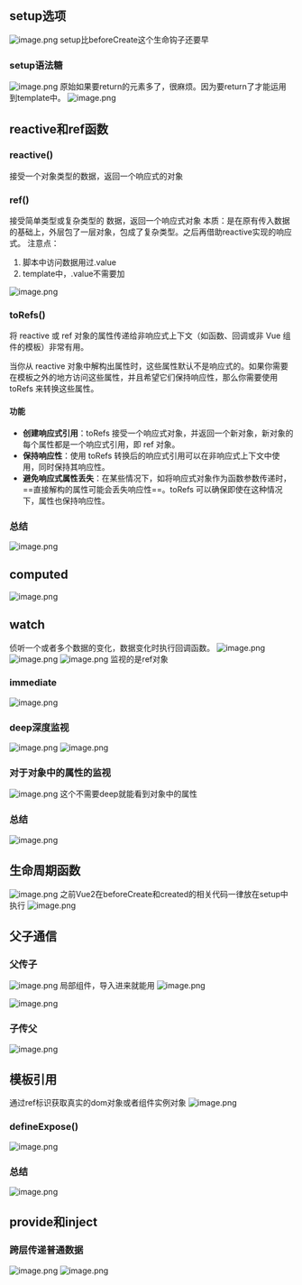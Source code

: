 ## setup选项
![image.png](https://cdn.nlark.com/yuque/0/2023/png/33778458/1697529207360-4d382ce4-501a-4b0a-8244-3cb7cc942270.png#averageHue=%23fefefe&clientId=u75f1b53b-6439-4&from=paste&height=514&id=uc6c097f9&originHeight=655&originWidth=949&originalType=binary&ratio=1.274999976158142&rotation=0&showTitle=false&size=128681&status=done&style=none&taskId=u847a7b73-2aa2-4410-b920-e689d99bbc0&title=&width=744.3137394084881)
setup比beforeCreate这个生命钩子还要早
### setup语法糖
![image.png](https://cdn.nlark.com/yuque/0/2023/png/33778458/1697529735223-9f32bec7-54ae-4650-a39b-ce429810f042.png#averageHue=%23537458&clientId=u75f1b53b-6439-4&from=paste&height=553&id=u30bc016b&originHeight=705&originWidth=1722&originalType=binary&ratio=1.274999976158142&rotation=0&showTitle=false&size=367122&status=done&style=none&taskId=ua298e894-631e-4bc3-abec-993beb7da53&title=&width=1350.588260549438)
原始如果要return的元素多了，很麻烦。因为要return了才能运用到template中。
![image.png](https://cdn.nlark.com/yuque/0/2023/png/33778458/1697531196955-fcb9af80-1e71-43a0-8148-5d2594ba5e9f.png#averageHue=%23f4f0f0&clientId=u75f1b53b-6439-4&from=paste&height=502&id=ud81d014b&originHeight=640&originWidth=820&originalType=binary&ratio=1.274999976158142&rotation=0&showTitle=false&size=246837&status=done&style=none&taskId=u13a1ba2e-a7a5-493f-8ed6-c01d985d4d5&title=&width=643.1372669283038)

## reactive和ref函数
### reactive()
接受一个对象类型的数据，返回一个响应式的对象
### ref()
接受简单类型或复杂类型的 数据，返回一个响应式对象
本质：是在原有传入数据的基础上，外层包了一层对象，包成了复杂类型。之后再借助reactive实现的响应式。
注意点：

1. 脚本中访问数据用过.value
2. template中，.value不需要加

![image.png](https://cdn.nlark.com/yuque/0/2023/png/33778458/1697531774271-0cebfa63-d575-44a2-a32f-844c12e7fd56.png#averageHue=%2320201f&clientId=u75f1b53b-6439-4&from=paste&height=346&id=u07b11710&originHeight=441&originWidth=730&originalType=binary&ratio=1.274999976158142&rotation=0&showTitle=false&size=171513&status=done&style=none&taskId=u06e636d7-039f-461a-9647-10d18db1dc7&title=&width=572.5490303142217)

### toRefs()

将 reactive 或 ref 对象的属性传递给非响应式上下文（如函数、回调或非 Vue 组件的模板）非常有用。

当你从 reactive 对象中解构出属性时，这些属性默认不是响应式的。如果你需要在模板之外的地方访问这些属性，并且希望它们保持响应性，那么你需要使用 toRefs 来转换这些属性。

#### 功能

- **创建响应式引用**：toRefs 接受一个响应式对象，并返回一个新对象，新对象的每个属性都是一个响应式引用，即 ref 对象。
- **保持响应性**：使用 toRefs 转换后的响应式引用可以在非响应式上下文中使用，同时保持其响应性。
- **避免响应式属性丢失**：在某些情况下，如将响应式对象作为函数参数传递时，==直接解构的属性可能会丢失响应性==。toRefs 可以确保即使在这种情况下，属性也保持响应性。
### 总结
![image.png](https://cdn.nlark.com/yuque/0/2023/png/33778458/1697531799947-39f3f0a2-b89e-4dc2-92a7-26061d23097f.png#averageHue=%23f6f2f2&clientId=u75f1b53b-6439-4&from=paste&height=518&id=ueeeaa828&originHeight=661&originWidth=1040&originalType=binary&ratio=1.274999976158142&rotation=0&showTitle=false&size=289090&status=done&style=none&taskId=u9985148c-aac1-40f8-a52c-ae920dc37ee&title=&width=815.6862897627268)
## computed
![image.png](https://cdn.nlark.com/yuque/0/2023/png/33778458/1697531846544-a4d9dbc2-5bf2-4395-b4cf-a8fd3e6b0a6d.png#averageHue=%23c7c2b3&clientId=u75f1b53b-6439-4&from=paste&height=478&id=uc7601a04&originHeight=610&originWidth=1461&originalType=binary&ratio=1.274999976158142&rotation=0&showTitle=false&size=348727&status=done&style=none&taskId=ub83452f3-bcfc-460f-9f8b-6243b169e15&title=&width=1145.8823743685998)
## watch
侦听一个或者多个数据的变化，数据变化时执行回调函数。
![image.png](https://cdn.nlark.com/yuque/0/2023/png/33778458/1697533701060-938860a3-710f-4eda-9783-2c4f20acaa9f.png#averageHue=%23527260&clientId=u75f1b53b-6439-4&from=paste&height=651&id=ucaf3b502&originHeight=830&originWidth=1229&originalType=binary&ratio=1.274999976158142&rotation=0&showTitle=false&size=441324&status=done&style=none&taskId=u9bc2f806-c706-434b-82f6-37544bec416&title=&width=963.9215866522992)
![image.png](https://cdn.nlark.com/yuque/0/2023/png/33778458/1697533682003-9988e426-89a5-4d4f-8f42-5cda96acbe87.png#averageHue=%23455f56&clientId=u75f1b53b-6439-4&from=paste&height=609&id=u921d122e&originHeight=776&originWidth=1256&originalType=binary&ratio=1.274999976158142&rotation=0&showTitle=false&size=447963&status=done&style=none&taskId=ucc1f9518-b3ae-4876-b65a-2f3ee0c097d&title=&width=985.0980576365239)
![image.png](https://cdn.nlark.com/yuque/0/2023/png/33778458/1697535068630-d9166d6d-d954-44ae-95ac-3973ea9745cf.png#averageHue=%231e1e1e&clientId=u75f1b53b-6439-4&from=paste&height=331&id=u16b68f61&originHeight=422&originWidth=822&originalType=binary&ratio=1.274999976158142&rotation=0&showTitle=false&size=270002&status=done&style=none&taskId=ue36105a5-518b-4eb5-812f-b469c126025&title=&width=644.7058944086167)
监视的是ref对象
### immediate
![image.png](https://cdn.nlark.com/yuque/0/2023/png/33778458/1697535551088-a5c960d1-aa0f-4d7f-82e6-1dbb666c89eb.png#averageHue=%23768c72&clientId=u75f1b53b-6439-4&from=paste&height=607&id=u6df18456&originHeight=774&originWidth=1236&originalType=binary&ratio=1.274999976158142&rotation=0&showTitle=false&size=302686&status=done&style=none&taskId=ucdd42c2b-dcd2-4624-bb2e-db3ff717996&title=&width=969.4117828333945)
### deep深度监视
![image.png](https://cdn.nlark.com/yuque/0/2023/png/33778458/1697535344824-2a040bfe-031d-47f2-bab9-d2875c9a39fd.png#averageHue=%232c3126&clientId=u75f1b53b-6439-4&from=paste&height=100&id=uf05fc73b&originHeight=127&originWidth=835&originalType=binary&ratio=1.274999976158142&rotation=0&showTitle=false&size=139597&status=done&style=none&taskId=ud88b3aaf-d529-489b-bcfe-0a9f4a2cdb7&title=&width=654.9019730306508)
![image.png](https://cdn.nlark.com/yuque/0/2023/png/33778458/1697535440946-ce6d3f6f-33bd-4ea7-8aa6-1cb7324024fe.png#averageHue=%23241f1e&clientId=u75f1b53b-6439-4&from=paste&height=377&id=u884fde2a&originHeight=481&originWidth=817&originalType=binary&ratio=1.274999976158142&rotation=0&showTitle=false&size=251570&status=done&style=none&taskId=uc24d64cd-3184-42b4-a67a-e02e2ce94a9&title=&width=640.7843257078343)
### 对于对象中的属性的监视
![image.png](https://cdn.nlark.com/yuque/0/2023/png/33778458/1697535497153-c812cc11-2b0d-43a1-a6c4-2a0fc85ff39c.png#averageHue=%23313228&clientId=u75f1b53b-6439-4&from=paste&height=137&id=u7989e4c2&originHeight=175&originWidth=839&originalType=binary&ratio=1.274999976158142&rotation=0&showTitle=false&size=128944&status=done&style=none&taskId=u9cab72c7-f9dd-40c7-b8d2-968961b7629&title=&width=658.0392279912767)
这个不需要deep就能看到对象中的属性
### 总结
![image.png](https://cdn.nlark.com/yuque/0/2023/png/33778458/1697535525274-39266b33-b31d-4cdd-a9cb-376997c03a13.png#averageHue=%23f4f1f1&clientId=u75f1b53b-6439-4&from=paste&height=613&id=u1e0309d4&originHeight=781&originWidth=1235&originalType=binary&ratio=1.274999976158142&rotation=0&showTitle=false&size=315091&status=done&style=none&taskId=u4ca51144-72c5-4066-a3c1-2b146fe5c69&title=&width=968.627469093238)
## 生命周期函数
![image.png](https://cdn.nlark.com/yuque/0/2023/png/33778458/1697539782862-9c6c514f-6d53-43ed-8a99-ea412eac1fef.png#averageHue=%23f1f6f8&clientId=ub501b6a3-ce0d-4&from=paste&height=636&id=u1a4ea6e4&originHeight=811&originWidth=1511&originalType=binary&ratio=1.274999976158142&rotation=0&showTitle=false&size=462781&status=done&style=none&taskId=u85da561b-f61d-41a2-b089-0a3fdb5c3d2&title=&width=1185.0980613764232)
之前Vue2在beforeCreate和created的相关代码一律放在setup中执行
![image.png](https://cdn.nlark.com/yuque/0/2023/png/33778458/1697539925775-6b1ca7dc-3076-491b-b04a-8c767b197a20.png#averageHue=%2324211f&clientId=ub501b6a3-ce0d-4&from=paste&height=270&id=u7d6cc329&originHeight=344&originWidth=905&originalType=binary&ratio=1.274999976158142&rotation=0&showTitle=false&size=237636&status=done&style=none&taskId=u7667643e-6ec7-4d9a-8888-c991ee19837&title=&width=709.8039348416036)
## 父子通信
### 父传子
![image.png](https://cdn.nlark.com/yuque/0/2023/png/33778458/1697540039434-dd0e9ad8-81fa-4367-866a-7c3553092ada.png#averageHue=%236b8b78&clientId=ub501b6a3-ce0d-4&from=paste&height=549&id=u305c5ca4&originHeight=700&originWidth=1799&originalType=binary&ratio=1.274999976158142&rotation=0&showTitle=false&size=446667&status=done&style=none&taskId=ubaa6d9e7-44d1-4165-9b7b-565c90fec2f&title=&width=1410.980418541486)
局部组件，导入进来就能用
![image.png](https://cdn.nlark.com/yuque/0/2023/png/33778458/1697540121127-da9c5336-753d-4041-9c9e-4f42ffaf8471.png#averageHue=%231f1e1e&clientId=ub501b6a3-ce0d-4&from=paste&height=437&id=u47ac65c2&originHeight=557&originWidth=784&originalType=binary&ratio=1.274999976158142&rotation=0&showTitle=false&size=224058&status=done&style=none&taskId=u12826e3e-a018-4792-b19d-3fa8f86be71&title=&width=614.901972282671)

![image.png](https://cdn.nlark.com/yuque/0/2023/png/33778458/1697540186159-deeee1ef-b5e5-4240-ab5c-52a8bf8271c9.png#averageHue=%23221f1e&clientId=ub501b6a3-ce0d-4&from=paste&height=351&id=u91c28ca5&originHeight=447&originWidth=835&originalType=binary&ratio=1.274999976158142&rotation=0&showTitle=false&size=263408&status=done&style=none&taskId=uf60e9a5a-a41d-4feb-b1ee-83e3b7f31d6&title=&width=654.9019730306508)
### 子传父
![image.png](https://cdn.nlark.com/yuque/0/2023/png/33778458/1697540256193-f6ad2cf4-d7c8-41f6-88e8-fb85c228c126.png#averageHue=%23547a68&clientId=ub501b6a3-ce0d-4&from=paste&height=589&id=u83e33007&originHeight=751&originWidth=1745&originalType=binary&ratio=1.274999976158142&rotation=0&showTitle=false&size=586540&status=done&style=none&taskId=u3da2ff0a-4cab-4c30-825f-af9168c1bb7&title=&width=1368.6274765730368)
## 模板引用
通过ref标识获取真实的dom对象或者组件实例对象
![image.png](https://cdn.nlark.com/yuque/0/2023/png/33778458/1697540505506-c55a07bc-1112-4f88-9614-09b7faafbabf.png#averageHue=%237c7c62&clientId=ub501b6a3-ce0d-4&from=paste&height=525&id=uf7af9a3b&originHeight=669&originWidth=1482&originalType=binary&ratio=1.274999976158142&rotation=0&showTitle=false&size=324877&status=done&style=none&taskId=ue8afc3a5-5ae1-4bbe-bf39-4f94f1cab04&title=&width=1162.3529629118857)
### defineExpose()
![image.png](https://cdn.nlark.com/yuque/0/2023/png/33778458/1697540600099-274607e9-05ee-484c-9682-adbf7e264c19.png#averageHue=%23f5f3f2&clientId=ub501b6a3-ce0d-4&from=paste&height=551&id=u55a795c3&originHeight=702&originWidth=1512&originalType=binary&ratio=1.274999976158142&rotation=0&showTitle=false&size=284152&status=done&style=none&taskId=ue928809b-0726-4466-bd5c-18f60d95b06&title=&width=1185.8823751165796)
### 总结
![image.png](https://cdn.nlark.com/yuque/0/2023/png/33778458/1697540616935-8a127937-59d8-4ccc-a99e-f3ff4c0ee0eb.png#averageHue=%23f5f2f2&clientId=ub501b6a3-ce0d-4&from=paste&height=353&id=u68bf2ba4&originHeight=450&originWidth=761&originalType=binary&ratio=1.274999976158142&rotation=0&showTitle=false&size=115389&status=done&style=none&taskId=u86f138f4-4cd1-4df0-9a24-02ffc467973&title=&width=596.8627562590722)
## provide和inject
### 跨层传递普通数据
![image.png](https://cdn.nlark.com/yuque/0/2023/png/33778458/1697560021030-0d36a421-46ec-4ad1-ab7d-42f9928eaedb.png#averageHue=%23aca079&clientId=ub501b6a3-ce0d-4&from=paste&height=548&id=ua43f99ca&originHeight=699&originWidth=1259&originalType=binary&ratio=1.274999976158142&rotation=0&showTitle=false&size=294835&status=done&style=none&taskId=ub29d1279-bcf7-4ac0-8b4f-cc2c1d6a1f3&title=&width=987.4509988569932)
![image.png](https://cdn.nlark.com/yuque/0/2023/png/33778458/1697560494591-831bb2cc-b360-4c01-a792-e700e663a202.png#averageHue=%23aca58c&clientId=ub501b6a3-ce0d-4&from=paste&height=539&id=uf475bf73&originHeight=687&originWidth=1714&originalType=binary&ratio=1.274999976158142&rotation=0&showTitle=false&size=306267&status=done&style=none&taskId=ubcd5c4ce-a5d0-44e9-8ebe-bbda7b9964b&title=&width=1344.3137506281862)
